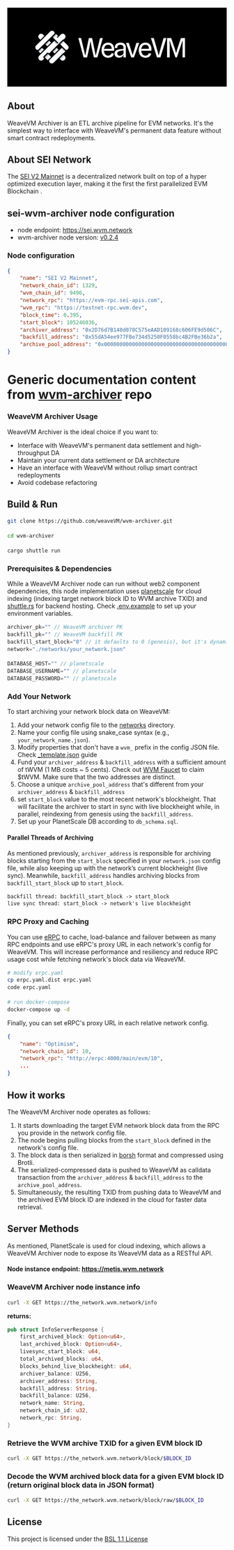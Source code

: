 <p align="center">
  <a href="https://wvm.dev">
    <img src="https://raw.githubusercontent.com/weaveVM/.github/main/profile/bg.png">
  </a>
</p>

## About
WeaveVM Archiver is an ETL archive pipeline for EVM networks. It's the simplest way to interface with WeaveVM's permanent data feature without smart contract redeployments.

## About SEI Network
The [SEI V2 Mainnet](https://blog.sei.io/sei-v2-the-first-parallelized-evm/) is a decentralized network built on top of a hyper optimized execution layer, making it the first the first parallelized EVM Blockchain .

## sei-wvm-archiver node configuration

- node endpoint: https://sei.wvm.network
- wvm-archiver node version: [v0.2.4](https://github.com/weaveVM/wvm-archiver/releases/tag/v0.2.4)

### Node configuration

```json
{
    "name": "SEI V2 Mainnet",
    "network_chain_id": 1329,
    "wvm_chain_id": 9496,
    "network_rpc": "https://evm-rpc.sei-apis.com",
    "wvm_rpc": "https://testnet-rpc.wvm.dev",
    "block_time": 0.395,
    "start_block": 105246036,
    "archiver_address": "0x2D76d7B140d078C575eAAD109168c606FE9d506C",
    "backfill_address": "0x55dA54ee977FBe734d5250F0558bc4B2FBe36b2a",
    "archive_pool_address": "0x0000000000000000000000000000000000000000"
}
```

# Generic documentation content from [wvm-archiver](https://github.com/weaveVM/wvm-archiver) repo

### WeaveVM Archiver Usage

WeaveVM Archiver is the ideal choice if you want to:

- Interface with WeaveVM's permanent data settlement and high-throughput DA
- Maintain your current data settlement or DA architecture
- Have an interface with WeaveVM without rollup smart contract redeployments
- Avoid codebase refactoring

## Build & Run

```bash
git clone https://github.com/weaveVM/wvm-archiver.git

cd wvm-archiver

cargo shuttle run
```

### Prerequisites & Dependencies

While a WeaveVM Archiver node can run without web2 component dependencies, this node implementation uses [planetscale](https://planetscale.com) for cloud indexing (indexing target network block ID to WVM archive TXID) and [shuttle.rs](https://shuttle.rs) for backend hosting. Check [.env.example](./env.example) to set up your environment variables.

```js
archiver_pk="" // WeaveVM archiver PK
backfill_pk="" // WeaveVM backfill PK
backfill_start_block="0" // it defaults to 0 (genesis), but it's dynamic, so you can specify from which block number you want to start backfilling
network="./networks/your_network.json"

DATABASE_HOST="" // planetscale
DATABASE_USERNAME="" // planetscale
DATABASE_PASSWORD="" // planetscale
```

### Add Your Network

To start archiving your network block data on WeaveVM:

1. Add your network config file to the [networks](./networks/) directory.
2. Name your config file using snake_case syntax (e.g., `your_network_name.json`).
3. Modify properties that don't have a `wvm_` prefix in the config JSON file. Check [_template.json](./networks/_template.json) guide
4. Fund your `archiver_address` & `backfill_address` with a sufficient amount of tWVM (1 MB costs ~ 5 cents). Check out [WVM Faucet](https://wvm.dev/faucet) to claim $tWVM. Make sure that the two addresses are distinct.
5. Choose a unique `archive_pool_address` that's different from your `archiver_address` & `backfill_address`
6. set `start_block` value to the most recent network's blockheight. That will facilitate the archiver to start in sync with live blockheight while, in parallel, reindexing from genesis using the `backfill_address`. 
7. Set up your PlanetScale DB according to `db_schema.sql`.

#### Parallel Threads of Archiving

As mentioned previously, `archiver_address` is responsible for archiving blocks starting from the `start_block` specified in your `network.json` config file, while also keeping up with the network’s current blockheight (live sync). Meanwhile, `backfill_address` handles archiving blocks from `backfill_start_block` up to `start_block`.

```txt
backfill thread: backfill_start_block -> start_block
live sync thread: start_block -> network's live blockheight
```

### RPC Proxy and Caching

You can use [eRPC](https://github.com/erpc/erpc) to cache, load-balance and failover between as many RPC endpoints and use eRPC's proxy URL in each network's config for WeaveVM. This will increase performance and resiliency and reduce RPC usage cost while fetching network's block data via WeaveVM.

```bash
# modify erpc.yaml
cp erpc.yaml.dist erpc.yaml
code erpc.yaml

# run docker-compose
docker-compose up -d
```

Finally, you can set eRPC's proxy URL in each relative network config.

```optimism.json
{
    "name": "Optimism",
    "network_chain_id": 10,
    "network_rpc": "http://erpc:4000/main/evm/10",
    ...
}
```

## How it works

The WeaveVM Archiver node operates as follows:

1. It starts downloading the target EVM network block data from the RPC you provide in the network config file.
2. The node begins pulling blocks from the `start_block` defined in the network's config file.
3. The block data is then serialized in [borsh](https://borsh.io) format and compressed using Brotli.
4. The serialized-compressed data is pushed to WeaveVM as calldata transaction from the `archiver_address` & `backfill_address` to the `archive_pool_address`.
5. Simultaneously, the resulting TXID from pushing data to WeaveVM and the archived EVM block ID are indexed in the cloud for faster data retrieval.

## Server Methods

As mentioned, PlanetScale is used for cloud indexing, which allows a WeaveVM Archiver node to expose its WeaveVM data as a RESTful API.

#### Node instance endpoint: https://metis.wvm.network

### WeaveVM Archiver node instance info

```bash
curl -X GET https://the_network.wvm.network/info
```
**returns:**

```rs
pub struct InfoServerResponse {
    first_archived_block: Option<u64>,
    last_archived_block: Option<u64>,
    livesync_start_block: u64,
    total_archived_blocks: u64,
    blocks_behind_live_blockheight: u64,
    archiver_balance: U256,
    archiver_address: String,
    backfill_address: String,
    backfill_balance: U256,
    network_name: String,
    network_chain_id: u32,
    network_rpc: String,
}
```

### Retrieve the WVM archive TXID for a given EVM block ID

```bash
curl -X GET https://the_network.wvm.network/block/$BLOCK_ID
```

### Decode the WVM archived block data for a given EVM block ID (return original block data in JSON format)

```bash
curl -X GET https://the_network.wvm.network/block/raw/$BLOCK_ID
```

## License
This project is licensed under the [BSL 1.1 License](./LICENSE)